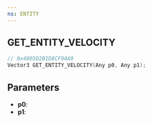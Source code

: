 ```yaml
---
ns: ENTITY
---
```

## GET_ENTITY_VELOCITY

```c
// 0x4805D2B1D8CF94A9
Vector3 GET_ENTITY_VELOCITY(Any p0, Any p1);
```

## Parameters
* **p0**:
* **p1**:
